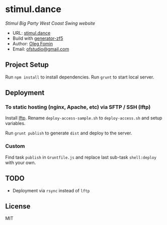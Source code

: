 # stimul.dance

_Stimul Big Party West Coast Swing website_   

- URL: [stimul.dance](http://stimul.dance)
- Build with [generator-zf5](https://github.com/juliancwirko/generator-zf5)
- Author: [Oleg Fomin](http://ofstudio.ru)
- Email: [ofstudio@gmail.com](mailto:ofstudio@gmail.com)

## Project Setup

Run `npm install` to install dependencies. Run `grunt` to start local server.

## Deployment 

### To static hosting (nginx, Apache, etc) via SFTP / SSH (lftp)
Install [lftp](http://lftp.yar.ru). Rename `deploy-access-sample.sh` to `deploy-access.sh` and setup variables.

Run `grunt publish` to generate `dist` and deploy to the server.

### Custom
Find task `publish` in `Gruntfile.js` and replace last sub-task `shell:deploy` with your own.


## TODO
- Deployment via `rsync` instead of `lftp`

## License
MIT